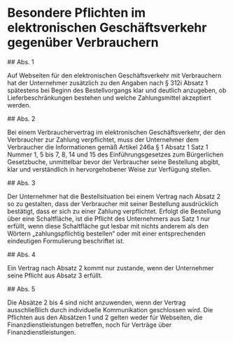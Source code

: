 # Besondere Pflichten im elektronischen Geschäftsverkehr gegenüber Verbrauchern



\#\# Abs. 1

 Auf Webseiten für den elektronischen Geschäftsverkehr mit Verbrauchern hat der Unternehmer zusätzlich zu den Angaben nach § 312i Absatz 1 spätestens bei Beginn des Bestellvorgangs klar und deutlich anzugeben, ob Lieferbeschränkungen bestehen und welche Zahlungsmittel akzeptiert werden.

\#\# Abs. 2

 Bei einem Verbrauchervertrag im elektronischen Geschäftsverkehr, der den Verbraucher zur Zahlung verpflichtet, muss der Unternehmer dem Verbraucher die Informationen gemäß Artikel 246a § 1 Absatz 1 Satz 1 Nummer 1, 5 bis 7, 8, 14 und 15 des Einführungsgesetzes zum Bürgerlichen Gesetzbuche, unmittelbar bevor der Verbraucher seine Bestellung abgibt, klar und verständlich in hervorgehobener Weise zur Verfügung stellen.

\#\# Abs. 3

 Der Unternehmer hat die Bestellsituation bei einem Vertrag nach Absatz 2 so zu gestalten, dass der Verbraucher mit seiner Bestellung ausdrücklich bestätigt, dass er sich zu einer Zahlung verpflichtet. Erfolgt die Bestellung über eine Schaltfläche, ist die Pflicht des Unternehmers aus Satz 1 nur erfüllt, wenn diese Schaltfläche gut lesbar mit nichts anderem als den Wörtern „zahlungspflichtig bestellen“ oder mit einer entsprechenden eindeutigen Formulierung beschriftet ist.

\#\# Abs. 4

 Ein Vertrag nach Absatz 2 kommt nur zustande, wenn der Unternehmer seine Pflicht aus Absatz 3 erfüllt.

\#\# Abs. 5

 Die Absätze 2 bis 4 sind nicht anzuwenden, wenn der Vertrag ausschließlich durch individuelle Kommunikation geschlossen wird. Die Pflichten aus den Absätzen 1 und 2 gelten weder für Webseiten, die Finanzdienstleistungen betreffen, noch für Verträge über Finanzdienstleistungen. 

